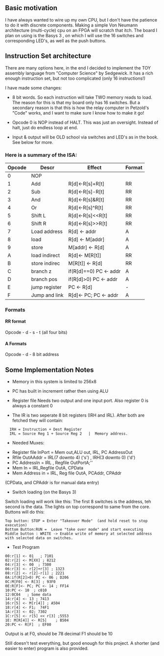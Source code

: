 ## Basic motivation

I have always wanted to wire up my own CPU, but I don't have the patience to do it with discrete components. Making a simple Von Neumann architecture (multi-cycle) cpu on an FPGA will scratch that itch.   The board I plan on using is the Basys 3 , on which I will use the  16 switches and corresponding LED's, as well as the push buttons.


## Instruction Set architecture

There are many options here, in the end I decided to implement the TOY assembly language from "Computer Science" by Sedgewick. It has a rich enough instruction set, but not too complicated (only 16 instructions!)

I have made some changes:

* 8 bit words.  So each instruction will take TWO memory reads to load.  The reason for this is that my board only has 16 switches. But a secondary reason is that this is how the relay computer in Petzold's "Code" works, and I want to make sure I know how to make it go!


* Opcode 0 is NOP instead of HALT.  This was just an oversight.   Instead of halt, just do endless loop at end.

* Input & output will be OLD school via switches and LED's as in the book. See below for more.

### Here is a summary of the ISA:

|Opcode  |  Descr       |   Effect               |  Format |
|--------|--------------|------------------------|---------|
|0       | NOP          |                        |         |
|1       | Add          |R[d]<-R[s]+R[t]         | RR      |
|2       | Sub          |R[d]<-R[s]-R[t]         | RR      |
|3       | And          |R[d]<-R[s]&R[t]         | RR      |
|4       | Or           |R[d]<-R[s]^R[t]         | RR      |
|5       | Shift L      |R[d]<-R[s]<<R[t]        | RR      |
|6       | Shift R      |R[d]<-R[s]>>R[t]        | RR      |
|7       | Load address | R[d] <- addr           | A       |
|8       | load         | R[d] <- M[addr]        | A       |
|9       | store        | M[addr] <- R[d]        | A       |
|A       | load indirect| R[d]<- M[R[t]]         | RR      |
|B       | store indirec| M[R[t]] <- R[d]        | RR      |
|C       | branch z     | if(R[d]==0) PC <- addr | A       |
|D       | branch pos   | if(R[d]>0) PC <- addr  | A       |
|E       | jump register| PC <- R[d]             | -       |
|F       | Jump and link| R[d]<- PC; PC <- addr  | A       |

### Formats

#### RR format
Opcode  -  d  -  s - t (all four bits)

#### A Formats
Opcode  - d  -  8 bit address



## Some Implementation Notes

* Memory in this system is limited to 256x8

* PC has built in increment rather then using ALU

* Register file  Needs two output and one input port.   Also register 0 is always a constant 0

* The IR is two seperate 8 bit registers (IRH and IRL).   After both are fetched they will contain:

```
  IRH = Instruction + Dest Register
  IRL = Source Reg 1 + Source Reg 2   |  Memory address.

```

* Needed Muxes:
- Register file InPort = Mem out,ALU out, IRL, PC AddressOut
- Rfile OutAAddr = IRL(7 downto 4) ('s') , IRH(3 downto 0) ('d')
- PC AddressIn  = IRL , Regfile OutPortA;''
- Mem In = IRL,Regfile OutA, CPData
- Mem Address in = IRL, Reg file OutA, PCAddr, CPAddr

(CPData, and CPAddr is for manual data entry)


* Switch loading (on the Basys 3)

Switch loading will work like this:  The first 8 switches is the address, teh second is the data.  The lights on top correspond to same from the core.
Buttons will do this:
```
Top button: STOP = Enter "Takeover Mode"  (and hold reset to stop execution)
Bottom Button:RUN =  Leave "take over mode" and start executing
Middle button : WRITE -> Enable write of memory at selected address  with selected data on switches.
```

* Test Program
```
00:r[1] <- 01   ; 7101
02:r[2] <- M[XX] ; 8212
04:r[3] <- 00  ; 7300
06:r[3] <- r[2]+r[3] ; 1323
08:r[2] <- r[2]-r[1] ; 2221
0A:if(R[2]>0) PC <- 06 ; D206
0C:M[F0] <- R[3] ; 93F0
0E:R[F]<- PC; PC <- 14 ; FF14
10:PC <- 10  ; c010
12:0C04   ; Some data
14:r[4] <- 13 ; 7413
16:r[5] <- M[r[4]] ; A504
18:r[4] <- F1;  74F1
1A:r[3] <- 02; 7302
1C:r[5] <- r[5] << r[3] ;5553
1E: M[R[4]] <- R[5]    ; B504
20:PC <- R[F]  ; EF00
```
Output is at F0, should be 78 decimal
F1 should be 10

Still doesn't test everything, but good enough for this project.  A shorter (and easier to enter) program is also provided.

